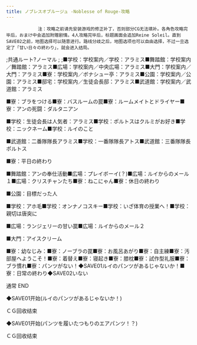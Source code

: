 ```yaml
---
title: ノブレスオブルージュ -Noblesse of Rouge-攻略
---
```


                注：攻略之前请先安装游戏的修正补丁，否则部分CG无法填补。各角色攻略完毕后，おまけ中会追加附赠剧情。4人攻略完毕后，标题画面会追加Reine Soleil。直到SAVE02之前，地图选择可以随意进行。路线分歧之后，地图选项也可以自由选择，不过一旦选定了「甘い日々の終わり」，就会进入结局。 

 ;共通ルート?ノーマル ; ;■学校：学校案内／学校：アラミス■舞踏館：学校案内／舞踏館：アラミス■広場：学校案内／中央広場：アラミス■大門：学校案内／大門：アラミス■寮：学校案内／ボナシュー亭：アラミス■公園：学校案内／公園：アラミス■邸宅：学校案内／生徒会長邸：アラミス■武道館：学校案内／武道館：アラミス

■寮：ブラをつける■寮：バスルームの罠■寮：ルームメイトとドライヤー■寮：アンの死闘：ダルタニアン

■学校：生徒会長は人気者：アラミス■学校：ポルトスはクルミがお好き■学校：ニックネーム■学校：ルイのこと

■武道館：二番隊隊長アラミス■学校：一番隊隊長アトス■武道館：三番隊隊長ポルトス

■寮：平日の終わり

■舞踏館：アンの奉仕活動■広場：プレイボーイ(？)■広場：ルイからのメール１■広場：クリスチャンたち■寮：ねこにゃん■寮：休日の終わり

■公園：目標だった人

■学校：アホ毛■学校：オンナノコスキー■学校：いざ体育の授業へ！■学校：親切は唐突に

■広場：ランジェリーの甘い罠■広場：ルイからのメール２

■大門：アイスクリーム

■寮：幼なじみ：■寮：ノーブラの罠■寮：お風呂あがり■寮：自主練■寮：汚部屋へようこそ！■寮：着替え■寮：寝起き■寮：膝枕■寮：試作型礼服■寮：ブラ慣れ■寮：パンツがない！◆SAVE01ルイのパンツがあるじゃないか！■寮：日常の終わり◆SAVE02いない

通常 END

◆SAVE01开始(ルイのパンツがあるじゃないか！)

ＣＧ回收结束

◆SAVE01开始(パンツを履いたつもりのエアパンツ！？)

ＣＧ回收结束


              
